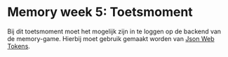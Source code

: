 # Memory week 5: Toetsmoment

Bij dit toetsmoment moet het mogelijk zijn in te loggen op de backend van de memory-game. Hierbij moet gebruik gemaakt worden van [Json Web Tokens](https://jwt.io/).